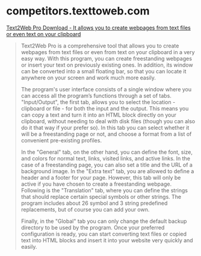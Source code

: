 # competitors.texttoweb.com




[Text2Web Pro Download - It allows you to create webpages from text files or even text on your clipboard](https://text2web-pro.software.informer.com/)

> Text2Web Pro is a comprehensive tool that allows you to create webpages from text files or even from text on your clipboard in a very easy way. With this program, you can create freestanding webpages or insert your text on previously existing ones. In addition, its window can be converted into a small floating bar, so that you can locate it anywhere on your screen and work much more easily.
> 
> The program's user interface consists of a single window where you can access all the program’s functions through a set of tabs. "Input/Output", the first tab, allows you to select the location - clipboard or file - for both the input and the output. This means you can copy a text and turn it into an HTML block directly on your clipboard, without needing to deal with disk files (though you can also do it that way if your prefer so). In this tab you can select whether it will be a freestanding page or not, and choose a format from a list of convenient pre-existing profiles.
> 
> In the "General" tab, on the other hand, you can define the font, size, and colors for normal text, links, visited links, and active links. In the case of a freestanding page, you can also set a title and the URL of a background image. In the "Extra text" tab, you are allowed to define a header and a footer for your page. However, this tab will only be active if you have chosen to create a freestanding webpage. Following is the "Translation" tab, where you can define the strings that should replace certain special symbols or other strings. The program includes about 26 symbol and 3 string predefined replacements, but of course you can add your own.
> 
> Finally, in the "Global" tab you can only change the default backup directory to be used by the program. Once your preferred configuration is ready, you can start converting text files or copied text into HTML blocks and insert it into your website very quickly and easily.


